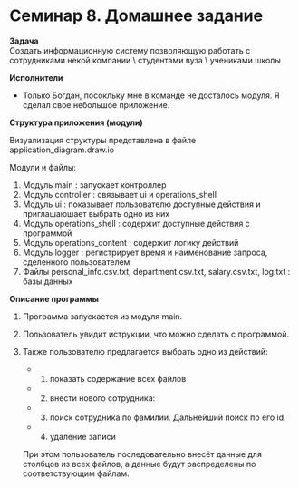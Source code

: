 # **Семинар 8. Домашнее задание**

**Задача**  
 Создать информационную систему позволяющую работать с сотрудниками некой компании \ студентами вуза \ учениками школы

 **Исполнители**  

- Только Богдан, посокльку мне в команде не досталось модуля. Я сделал свое небольшое приложение.

**Структура приложения (модули)**

Визуализация структуры представлена в файле application_diagram.draw.io

Модули и файлы:
1. Модуль main : запускает контроллер
2. Модуль controller : связывает ui и operations_shell
3. Модуль ui : показывает пользователю доступные действия и приглашаюшает выбрать одно из них 
4. Модуль operations_shell : содержит доступные действия с программой
5. Модуль operations_content : содержит логику действий
6. Модуль logger : регистрирует время и наименование запроса, сделенного пользователем
7. Файлы personal_info.csv.txt, department.csv.txt, salary.csv.txt, log.txt : базы данных

**Описание программы**
1. Программа запускается из модуля main.
2. Пользователь увидит иструкции, что можно сделать с программой.
3. Также пользователю предлагается выбрать одно из действий:
    - 1. показать содержание всех файлов
    - 2. внести нового сотрудника: <br>
    - 3. поиск сотрудника по фамилии. Дальнейший поиск по его id.
    - 4. удаление записи 

    При этом пользователь последовательно внесёт данные для столбцов из всех файлов, а данные будут распределены по соответствующим файлам.